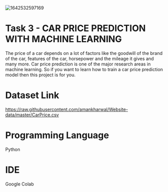 ![1642532597169](https://user-images.githubusercontent.com/95522797/226995729-3af63d5d-0864-449a-9f23-36a6fe1c055d.jpeg)
# Task 3 - CAR PRICE PREDICTION WITH MACHINE LEARNING
The price of a car depends on a lot of factors like the goodwill of the brand of the car, features of the car, horsepower and the mileage it gives and many more. Car price prediction is one of the major research areas in machine learning. So if you want to learn how to train a car price prediction model then this project is for you.



# Dataset Link

https://raw.githubusercontent.com/amankharwal/Website-data/master/CarPrice.csv

# Programming Language

Python

# IDE

Google Colab

